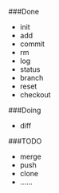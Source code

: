 ###Done
* init
* add
* commit
* rm
* log
* status
* branch
* reset
* checkout

###Doing
* diff

###TODO
* merge
* push
* clone
* ......

